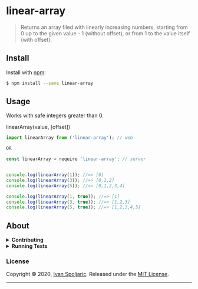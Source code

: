 # linear-array

> Returns an array filed with linearly increasing numbers, starting from 0 up to the given value - 1 (without offset), or from 1 to the value itself (with offset).

## Install

Install with [npm](https://www.npmjs.com/):

```sh
$ npm install --save linear-array
```

## Usage

Works with safe integers greater than 0.

linearArray(value, [offset])

```js
import linearArray from ('linear-array'); // web

OR

const linearArray = require 'linear-array'; // server


console.log(linearArray(1)); //=> [0]
console.log(linearArray(3)); //=> [0,1,2]
console.log(linearArray(5)); //=> [0,1,2,3,4]

console.log(linearArray(1, true)); //=> [1]
console.log(linearArray(3, true)); //=> [1,2,3]
console.log(linearArray(5, true)); //=> [1,2,3,4,5]

```

## About

<details>
<summary><strong>Contributing</strong></summary>

Pull requests and stars are always welcome. For bugs and feature requests, [please create an issue](../../issues/new).

</details>

<details>
<summary><strong>Running Tests</strong></summary>

Running and reviewing unit tests is a great way to get familiarized with a library and its API. You can install dependencies and run tests with the following command:

```sh
$ npm install && npm test
```

</details>

### License

Copyright © 2020, [Ivan Spoljaric](https://github.com/ispoljari).
Released under the [MIT License](https://github.com/ispoljari/linear-array/blob/master/LICENSE.md).

---
